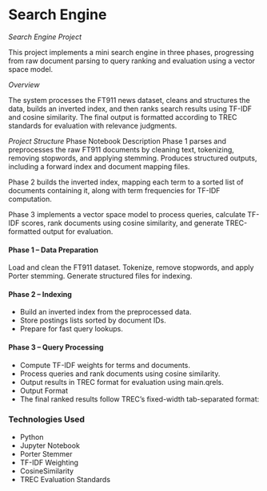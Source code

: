 # Search Engine
*Search Engine Project*

This project implements a mini search engine in three phases, progressing from raw document parsing to query ranking and evaluation using a vector space model.

*Overview*

The system processes the FT911 news dataset, cleans and structures the data, builds an inverted index, and then ranks search results using TF-IDF and cosine similarity. The final output is formatted according to TREC standards for evaluation with relevance judgments.

*Project Structure*
Phase	Notebook	Description
Phase 1	parses and preprocesses the raw FT911 documents by cleaning text, tokenizing, removing stopwords, and applying stemming. Produces structured outputs, including a forward index and document mapping files.

Phase 2	builds the inverted index, mapping each term to a sorted list of documents containing it, along with term frequencies for TF-IDF computation.

Phase 3	implements a vector space model to process queries, calculate TF-IDF scores, rank documents using cosine similarity, and generate TREC-formatted output for evaluation.


#### Phase 1 – Data Preparation

Load and clean the FT911 dataset.
Tokenize, remove stopwords, and apply Porter stemming.
Generate structured files for indexing.

#### Phase 2 – Indexing

- Build an inverted index from the preprocessed data.
- Store postings lists sorted by document IDs.
- Prepare for fast query lookups.

#### Phase 3 – Query Processing

- Compute TF-IDF weights for terms and documents.
- Process queries and rank documents using cosine similarity.
- Output results in TREC format for evaluation using main.qrels.
- Output Format
- The final ranked results follow TREC’s fixed-width tab-separated format:



### Technologies Used
- Python
- Jupyter Notebook
- Porter Stemmer
- TF-IDF Weighting
- CosineSimilarity
- TREC Evaluation Standards

